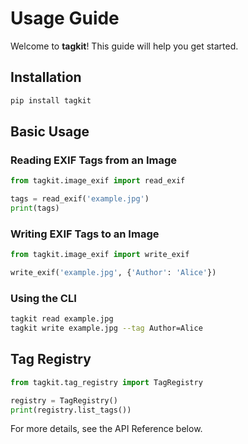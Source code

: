 # Usage Guide

Welcome to **tagkit**! This guide will help you get started.

## Installation

```sh
pip install tagkit
```

## Basic Usage

### Reading EXIF Tags from an Image

```python
from tagkit.image_exif import read_exif

tags = read_exif('example.jpg')
print(tags)
```

### Writing EXIF Tags to an Image

```python
from tagkit.image_exif import write_exif

write_exif('example.jpg', {'Author': 'Alice'})
```

### Using the CLI

```sh
tagkit read example.jpg
tagkit write example.jpg --tag Author=Alice
```

## Tag Registry

```python
from tagkit.tag_registry import TagRegistry

registry = TagRegistry()
print(registry.list_tags())
```

For more details, see the API Reference below.
